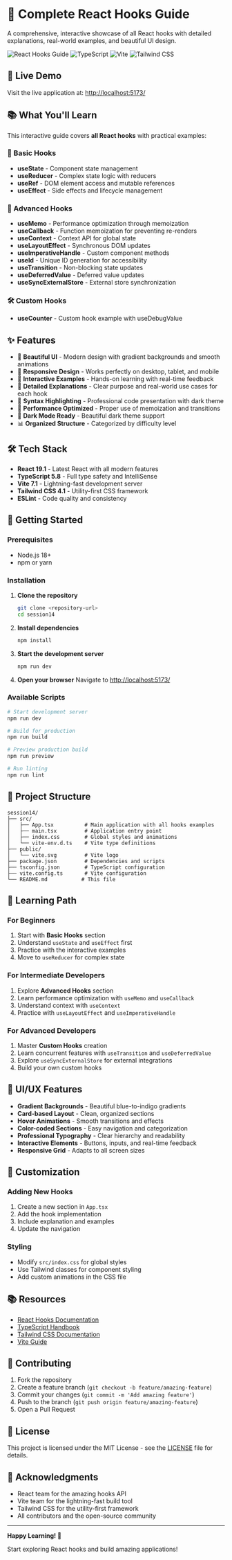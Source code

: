 # 🎣 Complete React Hooks Guide

A comprehensive, interactive showcase of all React hooks with detailed explanations, real-world examples, and beautiful UI design.

![React Hooks Guide](https://img.shields.io/badge/React-18+-blue.svg)
![TypeScript](https://img.shields.io/badge/TypeScript-5.8+-blue.svg)
![Vite](https://img.shields.io/badge/Vite-7.1+-green.svg)
![Tailwind CSS](https://img.shields.io/badge/Tailwind-4.1+-blue.svg)

## 🚀 Live Demo

Visit the live application at: [http://localhost:5173/](http://localhost:5173/)

## 📚 What You'll Learn

This interactive guide covers **all React hooks** with practical examples:

### 🔧 Basic Hooks
- **useState** - Component state management
- **useReducer** - Complex state logic with reducers
- **useRef** - DOM element access and mutable references
- **useEffect** - Side effects and lifecycle management

### 🚀 Advanced Hooks
- **useMemo** - Performance optimization through memoization
- **useCallback** - Function memoization for preventing re-renders
- **useContext** - Context API for global state
- **useLayoutEffect** - Synchronous DOM updates
- **useImperativeHandle** - Custom component methods
- **useId** - Unique ID generation for accessibility
- **useTransition** - Non-blocking state updates
- **useDeferredValue** - Deferred value updates
- **useSyncExternalStore** - External store synchronization

### 🛠️ Custom Hooks
- **useCounter** - Custom hook example with useDebugValue

## ✨ Features

- 🎨 **Beautiful UI** - Modern design with gradient backgrounds and smooth animations
- 📱 **Responsive Design** - Works perfectly on desktop, tablet, and mobile
- 🎯 **Interactive Examples** - Hands-on learning with real-time feedback
- 📖 **Detailed Explanations** - Clear purpose and real-world use cases for each hook
- 🎨 **Syntax Highlighting** - Professional code presentation with dark theme
- 🚀 **Performance Optimized** - Proper use of memoization and transitions
- 🌙 **Dark Mode Ready** - Beautiful dark theme support
- 📊 **Organized Structure** - Categorized by difficulty level

## 🛠️ Tech Stack

- **React 19.1** - Latest React with all modern features
- **TypeScript 5.8** - Full type safety and IntelliSense
- **Vite 7.1** - Lightning-fast development server
- **Tailwind CSS 4.1** - Utility-first CSS framework
- **ESLint** - Code quality and consistency

## 🚀 Getting Started

### Prerequisites
- Node.js 18+ 
- npm or yarn

### Installation

1. **Clone the repository**
   ```bash
   git clone <repository-url>
   cd session14
   ```

2. **Install dependencies**
   ```bash
   npm install
   ```

3. **Start the development server**
   ```bash
   npm run dev
   ```

4. **Open your browser**
   Navigate to [http://localhost:5173/](http://localhost:5173/)

### Available Scripts

```bash
# Start development server
npm run dev

# Build for production
npm run build

# Preview production build
npm run preview

# Run linting
npm run lint
```

## 📁 Project Structure

```
session14/
├── src/
│   ├── App.tsx          # Main application with all hooks examples
│   ├── main.tsx         # Application entry point
│   ├── index.css        # Global styles and animations
│   └── vite-env.d.ts    # Vite type definitions
├── public/
│   └── vite.svg         # Vite logo
├── package.json         # Dependencies and scripts
├── tsconfig.json        # TypeScript configuration
├── vite.config.ts       # Vite configuration
└── README.md           # This file
```

## 🎯 Learning Path

### For Beginners
1. Start with **Basic Hooks** section
2. Understand `useState` and `useEffect` first
3. Practice with the interactive examples
4. Move to `useReducer` for complex state

### For Intermediate Developers
1. Explore **Advanced Hooks** section
2. Learn performance optimization with `useMemo` and `useCallback`
3. Understand context with `useContext`
4. Practice with `useLayoutEffect` and `useImperativeHandle`

### For Advanced Developers
1. Master **Custom Hooks** creation
2. Learn concurrent features with `useTransition` and `useDeferredValue`
3. Explore `useSyncExternalStore` for external integrations
4. Build your own custom hooks

## 🎨 UI/UX Features

- **Gradient Backgrounds** - Beautiful blue-to-indigo gradients
- **Card-based Layout** - Clean, organized sections
- **Hover Animations** - Smooth transitions and effects
- **Color-coded Sections** - Easy navigation and categorization
- **Professional Typography** - Clear hierarchy and readability
- **Interactive Elements** - Buttons, inputs, and real-time feedback
- **Responsive Grid** - Adapts to all screen sizes

## 🔧 Customization

### Adding New Hooks
1. Create a new section in `App.tsx`
2. Add the hook implementation
3. Include explanation and examples
4. Update the navigation

### Styling
- Modify `src/index.css` for global styles
- Use Tailwind classes for component styling
- Add custom animations in the CSS file

## 📚 Resources

- [React Hooks Documentation](https://react.dev/reference/react)
- [TypeScript Handbook](https://www.typescriptlang.org/docs/)
- [Tailwind CSS Documentation](https://tailwindcss.com/docs)
- [Vite Guide](https://vitejs.dev/guide/)

## 🤝 Contributing

1. Fork the repository
2. Create a feature branch (`git checkout -b feature/amazing-feature`)
3. Commit your changes (`git commit -m 'Add amazing feature'`)
4. Push to the branch (`git push origin feature/amazing-feature`)
5. Open a Pull Request

## 📄 License

This project is licensed under the MIT License - see the [LICENSE](LICENSE) file for details.

## 🙏 Acknowledgments

- React team for the amazing hooks API
- Vite team for the lightning-fast build tool
- Tailwind CSS for the utility-first framework
- All contributors and the open-source community

---

**Happy Learning! 🎉**

Start exploring React hooks and build amazing applications!
